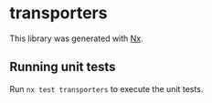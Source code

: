 # transporters

This library was generated with [Nx](https://nx.dev).

## Running unit tests

Run `nx test transporters` to execute the unit tests.
